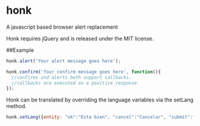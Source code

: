 # honk
A javascript based browser alert replacement

Honk requires jQuery and is released under the MIT license.

##Example
```javascript
honk.alert('Your alert message goes here');
```

```javascript
honk.confirm('Your confirm message goes here', function(){
  //confirms and alerts both support callbacks.
  //callbacks are executed on a positive response.
});
```

Honk can be translated by overriding the language variables via the setLang method.

```javascript
honk.setLang({entity: "ok":"Esta bien", "cancel":"Cancelar", "submit":"Enviar", "alert":"Alerta", "confirm":"Confirmar"});
```
